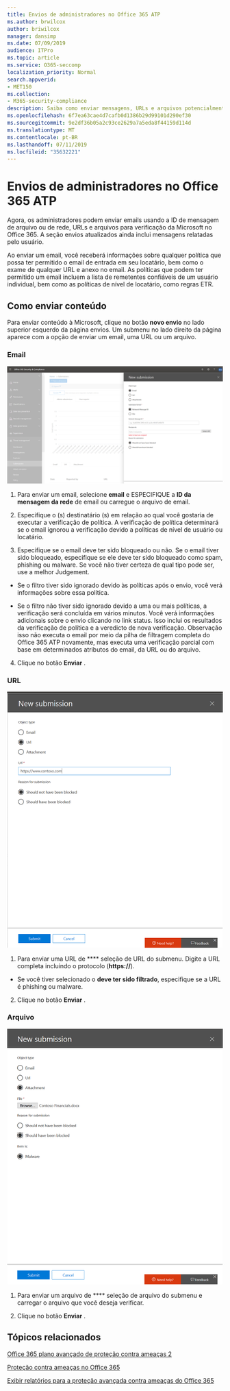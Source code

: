 ```yaml
---
title: Envios de administradores no Office 365 ATP
ms.author: brwilcox
author: briwilcox
manager: dansimp
ms.date: 07/09/2019
audience: ITPro
ms.topic: article
ms.service: O365-seccomp
localization_priority: Normal
search.appverid:
- MET150
ms.collection:
- M365-security-compliance
description: Saiba como enviar mensagens, URLs e arquivos potencialmente nocivos à Microsoft.
ms.openlocfilehash: 6f7ea63cae4d7cafb0d1386b29d99101d290ef30
ms.sourcegitcommit: 9e2df36b05a2c93ce2629a7a5eda8f44159d114d
ms.translationtype: MT
ms.contentlocale: pt-BR
ms.lasthandoff: 07/11/2019
ms.locfileid: "35632221"
---
```

# <a name="admin-submissions-in-office-365-atp"></a>Envios de administradores no Office 365 ATP

Agora, os administradores podem enviar emails usando a ID de mensagem de arquivo ou de rede, URLs e arquivos para verificação da Microsoft no Office 365. A seção envios atualizados ainda inclui mensagens relatadas pelo usuário. 

Ao enviar um email, você receberá informações sobre qualquer política que possa ter permitido o email de entrada em seu locatário, bem como o exame de qualquer URL e anexo no email. As políticas que podem ter permitido um email incluem a lista de remetentes confiáveis de um usuário individual, bem como as políticas de nível de locatário, como regras ETR. 


## <a name="how-to-submit-content"></a>Como enviar conteúdo

Para enviar conteúdo à Microsoft, clique no botão **novo envio** no lado superior esquerdo da página envios. Um submenu no lado direito da página aparece com a opção de enviar um email, uma URL ou um arquivo. 

### <a name="email"></a>Email
![Exemplo de envio de email](media/submission-flyout-email.PNG)
1. Para enviar um email, selecione **email** e ESPECIFIQUE a **ID da mensagem da rede** de email ou carregue o arquivo de email. 

2. Especifique o (s) destinatário (s) em relação ao qual você gostaria de executar a verificação de política. A verificação de política determinará se o email ignorou a verificação devido a políticas de nível de usuário ou locatário. 

3. Especifique se o email deve ter sido bloqueado ou não. Se o email tiver sido bloqueado, especifique se ele deve ter sido bloqueado como spam, phishing ou malware. Se você não tiver certeza de qual tipo pode ser, use a melhor Judgement.  

* Se o filtro tiver sido ignorado devido às políticas após o envio, você verá informações sobre essa política.

* Se o filtro não tiver sido ignorado devido a uma ou mais políticas, a verificação será concluída em vários minutos. Você verá informações adicionais sobre o envio clicando no link status. Isso inclui os resultados da verificação de política e a veredicto de nova verificação. Observação isso não executa o email por meio da pilha de filtragem completa do Office 365 ATP novamente, mas executa uma verificação parcial com base em determinados atributos do email, da URL ou do arquivo. 

4. Clique no botão **Enviar** .

### <a name="url"></a>URL
![Exemplo de envio de email](media/submission-url-flyout.png)
1. Para enviar uma URL de **** seleção de URL do submenu. Digite a URL completa incluindo o protocolo (**https://**). 

* Se você tiver selecionado o **deve ter sido filtrado**, especifique se a URL é phishing ou malware.

2. Clique no botão **Enviar** . 


### <a name="file"></a>Arquivo
![Exemplo de envio de email](media/submission-file-flyout.PNG)
1. Para enviar um arquivo de **** seleção de arquivo do submenu e carregar o arquivo que você deseja verificar. 

2. Clique no botão **Enviar** .


## <a name="related-topics"></a>Tópicos relacionados

[Office 365 plano avançado de proteção contra ameaças 2](office-365-ti.md)
  
[Proteção contra ameaças no Office 365](protect-against-threats.md)
  
[Exibir relatórios para a proteção avançada contra ameaças do Office 365](view-reports-for-atp.md)
  

